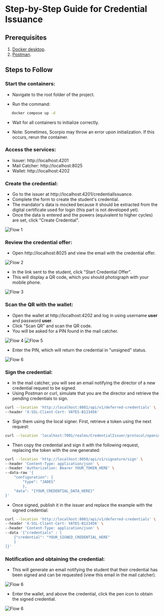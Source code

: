 # Step-by-Step Guide for Credential Issuance

## Prerequisites

1) [Docker desktop](https://www.docker.com/products/docker-desktop/).
2) [Postman](https://www.postman.com/downloads/).

## Steps to Follow

### Start the containers:

* Navigate to the root folder of the project.

* Run the command:
```bash
   docker compose up -d
```
* Wait for all containers to initialize correctly.

* Note: Sometimes, Scorpio may throw an error upon initialization. If this occurs, rerun the container.

### Access the services:
* Issuer: http://localhost:4201
* Mail Catcher: http://localhost:8025
* Wallet: http://localhost:4202

### Create the credential:
   * Go to the issuer at http://localhost:4201/credentialIssuance.
   * Complete the form to create the student's credential.
   * The mandator's data is mocked because it should be extracted from the digital certificate used for login (this part is not developed yet).
   * Once the data is entered and the powers (equivalent to higher cycles) are set, click "Create Credential".

![Flow 1](./assets/flow1.PNG)

### Review the credential offer:
   * Open http://localhost:8025 and view the email with the credential offer.

![Flow 2](./assets/flow7.png)
   * In the link sent to the student, click "Start Credential Offer".
   * This will display a QR code, which you should photograph with your mobile phone.

![Flow 3](./assets/flow4.png)
### Scan the QR with the wallet:
   * Open the wallet at http://localhost:4202 and log in using username **user** and password **user**.
   * Click "Scan QR" and scan the QR code.
   * You will be asked for a PIN found in the mail catcher.

![Flow 4](./assets/flow5.png)
![Flow 5](./assets/flow8.png)
   * Enter the PIN, which will return the credential in "unsigned" status.

![Flow 6](./assets/flow6.png)
### Sign the credential:
   * In the mail catcher, you will see an email notifying the director of a new credential request to be signed.
   * Using Postman or curl, simulate that you are the director and retrieve the pending credentials to sign.
```bash
curl --location 'http://localhost:8081/api/v1/deferred-credentials' \
--header 'X-SSL-Client-Cert: VATES-B123456'
```
   * Sign them using the local signer. First, retrieve a token using the next request:
```bash
curl --location 'localhost:7001/realms/CredentialIssuer/protocol/openid-connect/token' --header 'Content-Type: application/x-www-form-urlencoded' --data-urlencode 'client_id=oidc4vci-wallet-client' --data-urlencode 'username=user' --data-urlencode 'password=user' --data-urlencode 'grant_type=password'
```
   * Then copy the credential and sign it with the following request, replacing the token with the one generated:
```bash
curl --location 'http://localhost:8050/api/v1/signature/sign' \
--header 'Content-Type: application/json' \
--header 'Authorization: Bearer YOUR_TOKEN_HERE' \
--data-raw '{
    "configuration": {
        "type": "JADES"
        },
    "data": "{YOUR_CREDENTIAL_DATA_HERE}"
}'
```
   * Once signed, publish it in the issuer and replace the example with the signed credential:
```bash
curl --location 'http://localhost:8081/api/v1/deferred-credentials' \
--header 'X-SSL-Client-Cert: VATES-B123456' \
--header 'Content-Type: application/json' \
--data '{"credentials" : [
    {"credential": "YOUR_SIGNED_CREDENTIAL_HERE"
    }
]}'
```

### Notification and obtaining the credential:
   * This will generate an email notifying the student that their credential has been signed and can be requested (view this email in the mail catcher).

![Flow 6](./assets/flow13.png)
   * Enter the wallet, and above the credential, click the pen icon to obtain the signed credential.

![Flow 6](./assets/flow14.png)